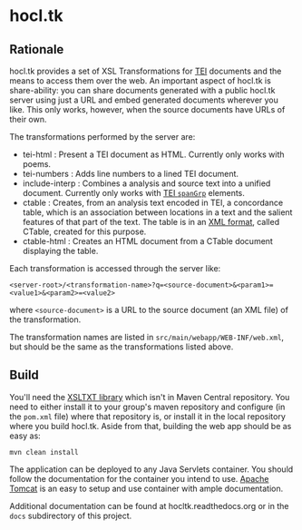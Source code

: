 hocl.tk
=======

Rationale
---------
hocl.tk provides a set of XSL Transformations for [TEI](http://tei-c.org/) documents and the means to access them over the web. An important aspect of hocl.tk is share-ability: you can share documents generated with a public hocl.tk server using just a URL and embed generated documents wherever you like. This only works, however, when the source documents have URLs of their own.

The transformations performed by the server are:

- tei-html : Present a TEI document as HTML. Currently only works with poems.
- tei-numbers : Adds line numbers to a lined TEI document.
- include-interp : Combines a analysis and source text into a unified document. Currently only works with [TEI `spanGrp`](http://www.tei-c.org/release/doc/tei-p5-doc/en/html/ref-spanGrp.html) elements.
- ctable : Creates, from an analysis text encoded in TEI, a concordance table, which is an association between locations in a text and the salient features of that part of the text. The table is in an [XML format](src/main/resources/ctable.rng), called CTable, created for this purpose.
- ctable-html : Creates an HTML document from a CTable document displaying the table.

Each transformation is accessed through the server like:

    <server-root>/<transformation-name>?q=<source-document>&<param1>=<value1>&<param2>=<value2>

where `<source-document>` is a URL to the source document (an XML file) of the transformation. 

The transformation names are listed in `src/main/webapp/WEB-INF/web.xml`, but should be the same as the transformations listed above.

Build
-----
You'll need the [XSLTXT library](https://github.com/mwatts15/xsltxt) which isn't in Maven Central repository. You need to either install it to your group's maven repository and configure (in the `pom.xml` file) where that repository is, or install it in the local repository where you build hocl.tk. Aside from that, building the web app should be as easy as:
    
    mvn clean install

The application can be deployed to any Java Servlets container. You should follow the documentation for the container you intend to use. [Apache Tomcat](https://tomcat.apache.org/tomcat-7.0-doc/index.html) is an easy to setup and use container with ample documentation.

Additional documentation can be found at hocltk.readthedocs.org or in the `docs` subdirectory of this project.
